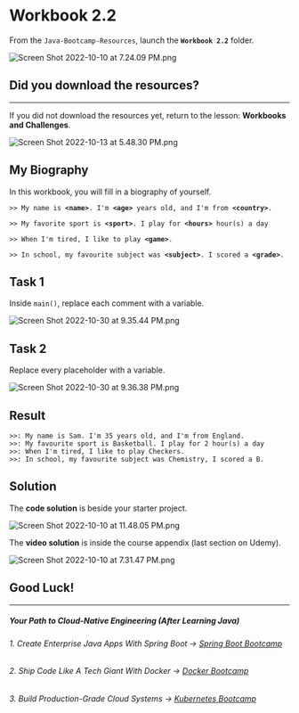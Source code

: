 # Workbook 2.2

From the `Java-Bootcamp-Resources`, launch the **`Workbook 2.2`** folder.

![Screen Shot 2022-10-10 at 7.24.09 PM.png](https://firebasestorage.googleapis.com/v0/b/learnthepart-75aed.appspot.com/o/images%2F5f9c0a5c-5f84-4830-9803-72e9466da91c?alt=media&token=0263276a-b101-4520-a448-8f2f47ae52cb)

## Did you download the resources?
----------------------

If you did not download the resources yet, return to the lesson: **Workbooks and Challenges**.

![Screen Shot 2022-10-13 at 5.48.30 PM.png](https://firebasestorage.googleapis.com/v0/b/learnthepart-75aed.appspot.com/o/images%2Ff7cf2384-5c13-44e4-8164-5e529ae08bef?alt=media&token=3e173832-8043-4e0d-beed-66ec495db268)


## My Biography

In this workbook, you will fill in a biography of yourself.

`>> My name is `**`<name>`**`. I'm `**`<age>`**`  years old, and I'm from  `**`<country>`**`.`

`>> My favorite sport is `**`<sport>`**`. I play for `**`<hours>`**` hour(s) a day`

`>> When I'm tired, I like to play `**`<game>`**`.`

`>> In school, my favourite subject was `**`<subject>`**`. I scored a `**`<grade>`**`.`

## **Task 1**

Inside `main()`, replace each comment with a variable.

![Screen Shot 2022-10-30 at 9.35.44 PM.png](https://firebasestorage.googleapis.com/v0/b/learnthepart-75aed.appspot.com/o/images%2Ff25fa83a-0097-4fe0-b827-a3cc3e52408d?alt=media&token=32d28501-b47d-4dd2-a394-fedbd62bd33d)

## Task 2

Replace every placeholder with a variable.

![Screen Shot 2022-10-30 at 9.36.38 PM.png](https://firebasestorage.googleapis.com/v0/b/learnthepart-75aed.appspot.com/o/images%2F9636c08f-1977-454d-a927-200d1d8ed82d?alt=media&token=cbd4b7ef-47a7-4489-8ac0-fdf92f05dcce)

## Result

```
>>: My name is Sam. I'm 35 years old, and I'm from England.
>>: My favourite sport is Basketball. I play for 2 hour(s) a day
>>: When I'm tired, I like to play Checkers.
>>: In school, my favourite subject was Chemistry, I scored a B.
```
## Solution

The **code solution** is beside your starter project.

![Screen Shot 2022-10-10 at 11.48.05 PM.png](https://firebasestorage.googleapis.com/v0/b/learnthepart-75aed.appspot.com/o/images%2F4969157f-cf57-4b60-9018-db936017a79b?alt=media&token=f2e954ac-c970-4d4f-8d5d-a8aa0f498f0c)

The **video solution** is inside the course appendix (last section on Udemy).

![Screen Shot 2022-10-10 at 7.31.47 PM.png](https://firebasestorage.googleapis.com/v0/b/learnthepart-75aed.appspot.com/o/images%2Fd569b5ee-7e9a-412f-97f7-f7afddfa06db?alt=media&token=e2d608a3-7739-4cbe-8a01-ba1071b7b49c)

## Good Luck!
-------
##### Your Path to Cloud-Native Engineering (After Learning Java)
###### 1. Create Enterprise Java Apps With Spring Boot → [Spring Boot Bootcamp](https://www.udemy.com/course/the-complete-spring-boot-development-bootcamp/?couponCode=SPRING_BOOTCAMP)
###### 2. Ship Code Like A Tech Giant With Docker → [Docker Bootcamp](https://www.udemy.com/course/docker-bootcamp-conquer-docker-with-real-world-projects/?couponCode=DOCKER_BOOTCAMP)
###### 3. Build Production-Grade Cloud Systems → [Kubernetes Bootcamp](https://kubernetestraining.io/)